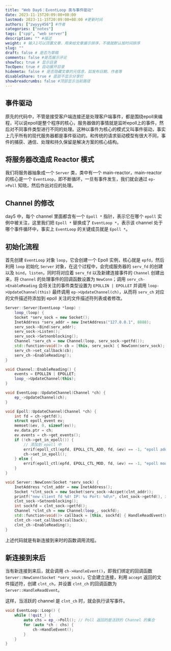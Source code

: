 ```yaml
---
title: "Web Day6：EventLoop 类与事件驱动"
date: 2023-11-15T20:09:00+08:00
lastmod: 2023-11-15T20:09:00+08:00 #更新时间
authors: ["zwyyy456"] #作者
categories: ["notes"]
tags: ["cpp", "web server"]
description: "" #描述
weight: # 输入1可以顶置文章，用来给文章展示排序，不填就默认按时间排序
slug: ""
draft: false # 是否为草稿
comments: false #是否展示评论
showToc: true # 显示目录
TocOpen: true # 自动展开目录
hidemeta: false # 是否隐藏文章的元信息，如发布日期、作者等
disableShare: true # 底部不显示分享栏
showbreadcrumbs: false #顶部显示当前路径
---
```

## 事件驱动

原先的代码中，不管是接受客户端连接还是处理客户端事件，都是围绕epoll来编程，可以说epoll是整个程序的核心，服务器做的事情就是监听epoll上的事件，然后对不同事件类型进行不同的处理。这种以事件为核心的模式又叫事件驱动，事实上几乎所有的现代服务器都是事件驱动的。和传统的请求驱动模型有很大不同，事件的捕获、通信、处理和持久保留是解决方案的核心结构。

## 将服务器改造成 Reactor 模式

我们将服务器抽象成一个 `Server` 类，类中有一个 main-reactor，main-reactor 的核心是一个 `EventLoop`，即不断循环，一旦有事件发生，我们就会通过 `ep->Poll` 知晓，然后作出对应的处理。

## Channel 的修改

day5 中，每个 channel 里面都含有一个 `Epoll *` 指针，表示它在哪个 `epoll` 实例中被关注，这里我们把 `Epoll *` 替换成了 `EventLoop *`，表示该 channel 处于哪个事件循环中，事实上 `EventLoop` 的关键成员就是 `Epoll *`。

## 初始化流程

首先创建 `EventLoop` 对象 `loop`，它会创建一个 Epoll 实例，核心就是 `epfd`，然后利用 `loop` 初始化 `Server` 对象，在这个过程中，会完成服务器的 `serv_fd` 的创建以及 `bind`，`listen`，同时将对应着 `serv_fd` 以及新建连接事件的 `Channel` 创建出来，将 `Channel` 的处理事件的回调函数设置为 `NewConn`；调用 `serv_ch->EnableReading` 会将关注的事件类型设置为 `EPOLLIN | EPOLLET` 并调用 `loop->UpdateChannel(this)` 最终调用 `ep->UpdateChannel(ch)`，从而将 `serv_ch` 对应的文件描述符添加到 epoll 关注的文件描述符列表或者修改。

```cpp
Server::Server(EventLoop *loop) :
    loop_(loop) {
    Socket *serv_sock = new Socket();
    InetAddress *serv_addr = new InetAddress("127.0.0.1", 8888);
    serv_sock->Bind(serv_addr);
    serv_sock->Listen();
    serv_sock->Setnonblocking();
    Channel *serv_ch = new Channel(loop, serv_sock->getfd());
    std::function<void()> cb = [this, serv_sock] { NewConn(serv_sock); };
    serv_ch->set_callback(cb);
    serv_ch->EnableReading();
}

void Channel::EnableReading() {
    events = EPOLLIN | EPOLLET;
    loop_->UpdateChannel(this);
}

void EventLoop::UpdateChannel(Channel *ch) {
    ep_->UpdateChannel(ch);
}

void Epoll::UpdateChannel(Channel *ch) {
    int fd = ch->getfd();
    struct epoll_event ev;
    memset(&ev, 0, sizeof(ev));
    ev.data.ptr = ch;
    ev.events = ch->get_events();
    if (!ch->get_in_epoll()) {
        // 添加到 epoll 中
        errif(epoll_ctl(epfd, EPOLL_CTL_ADD, fd, &ev) == -1, "epoll add error!\n");
        ch->set_in_epoll();
    } else {
        errif(epoll_ctl(epfd, EPOLL_CTL_MOD, fd, &ev) == -1, "epoll mod error!\n");
    }
}

void Server::NewConn(Socket *serv_sock) {
    InetAddress *clnt_addr = new InetAddress();
    Socket *clnt_sock = new Socket(serv_sock->Accpet(clnt_addr));
    printf("new client fd %d! IP: %s Port: %d\n", clnt_sock->getfd(), inet_ntoa(clnt_addr->addr.sin_addr), ntohs(clnt_addr->addr.sin_port));
    clnt_sock->Setnonblocking();
    int sockfd = clnt_sock->getfd();
    Channel *clnt_ch = new Channel(loop_, sockfd);
    std::function<void()> callback = [this, sockfd] { HandleReadEvent(sockfd); }; // 设定建立了连接的 ch 对应的回调函数
    clnt_ch->set_callback(callback);
    clnt_ch->EnableReading();
}

```

上述代码就是有新连接到来时的函数调用流程。

## 新连接到来后

当有新连接到来后，就会调用 `ch->HandleEvent()`，即我们绑定的回调函数 `Server::NewConn(Socket *serv_sock)`，它会建立连接，利用 `accept` 返回的文件描述符，创建 `clnt_ch`，并设置 `clnt_ch` 的回调函数为 `Server::HandleReadEvent`。

这样，当活跃的 channel 是 `clnt_ch` 时，就会执行读写事件。

```cpp
void EventLoop::Loop() {
    while (!quit_) {
        auto chs = ep_->Poll(); // Poll 返回的是活跃的 Channel 的集合
        for (auto *ch : chs) {
            ch->HandleEvent();
        }
    }
}
```





